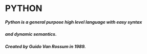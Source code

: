 # PYTHON 
##### Python is a general purpose high level language with easy syntax
##### and dynamic semantics.
##### Created by Guido Van Rossum in 1989.
